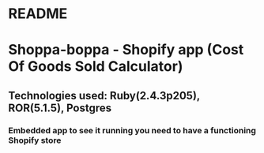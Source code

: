# README

# Shoppa-boppa - Shopify app (Cost Of Goods Sold Calculator)

## Technologies used: Ruby(2.4.3p205), ROR(5.1.5), Postgres

### Embedded app to see it running you need to have a functioning Shopify store